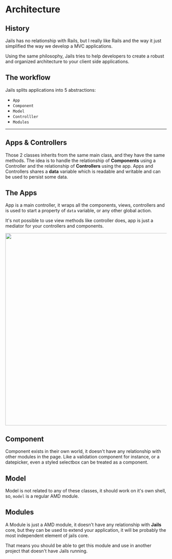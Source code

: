 # Architecture

## History

Jails has no relationship with Rails, but I really like Rails and the way it just simplified the way we develop a MVC applications.

Using the same philosophy, Jails tries to help developers to create a robust and organized architecture to your client side applications.

## The workflow

 Jails splits applications into 5 abstractions:

- `App`
- `Component`
- `Model`
- `Controlller`
- `Modules`

---

## Apps & Controllers

Those 2 classes inherits from the same main class, and they have the same methods. The idea is to handle the relationship of **Components** using a Controller and the relationship of
**Controllers** using the app. Apps and Controllers shares a **data** variable which is readable and writable and can be used to persist some data.

## The Apps
App is a main controller, it wraps all the components, views, controllers and is used to start a property of `data` variable, or any other global action.

It's not possible to use view methods like controller does, app is just a mediator for your controllers and components.

<center>
    <img src="//jails-org.github.io/Jails/assets/images/diagram.png" width="600" />
</center>


## Component

Component exists in their own world, it doesn't have any relationship with other modules in the page.
Like a validation component for instance, or a datepicker, even a styled selectbox can be treated as a component.

## Model

Model is not related to any of these classes, it should work on it's own shell, so, `model` is a regular AMD module.

## Modules

A Module is just a AMD module, it doesn't have any relationship with **Jails** core,
but they can be used to extend your application, it will be probably the most independent element of jails core.

That means you should be able to get this module and use in another project that doesn't have Jails running.
